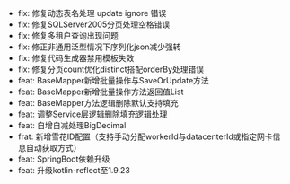 - fix: 修复动态表名处理 update ignore 错误
- fix: 修复SQLServer2005分页处理空格错误
- fix: 修复多租户查询出现问题
- fix: 修正非通用泛型情况下序列化json减少强转
- fix: 修复代码生成器禁用模板失效
- fix: 修复分页count优化distinct搭配orderBy处理错误
- feat: BaseMapper新增批量操作与SaveOrUpdate方法
- feat: BaseMapper新增批量操作方法返回值List<BatchResult>
- feat: BaseMapper方法逻辑删除默认支持填充
- feat: 调整Service层逻辑删除填充逻辑处理
- feat: 自增自减处理BigDecimal
- frat: 新增雪花ID配置（支持手动分配workerId与datacenterId或指定网卡信息自动获取方式）
- feat: SpringBoot依赖升级
- feat: 升级kotlin-reflect至1.9.23
